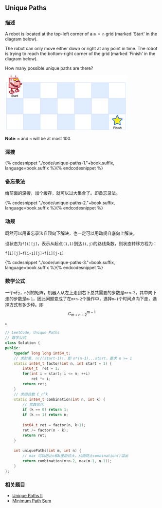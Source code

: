 ## Unique Paths


### 描述

A robot is located at the top-left corner of a `m × n` grid (marked 'Start' in the diagram below).

The robot can only move either down or right at any point in time. The robot is trying to reach the bottom-right corner of the grid (marked 'Finish' in the diagram below).

How many possible unique paths are there?

![Above is a `3 × 7` grid. How many possible unique paths are there?](../images/robot-maze.png)

**Note**: `m` and `n` will be at most 100.


### 深搜

{% codesnippet "./code/unique-paths-1."+book.suffix, language=book.suffix %}{% endcodesnippet %}


### 备忘录法

给前面的深搜，加个缓存，就可以过大集合了。即备忘录法。

{% codesnippet "./code/unique-paths-2."+book.suffix, language=book.suffix %}{% endcodesnippet %}


### 动规

既然可以用备忘录法自顶向下解决，也一定可以用动规自底向上解决。

设状态为`f[i][j]`，表示从起点`(1,1)`到达`(i,j)`的路线条数，则状态转移方程为：

```
f[i][j]=f[i-1][j]+f[i][j-1]
```

{% codesnippet "./code/unique-paths-3."+book.suffix, language=book.suffix %}{% endcodesnippet %}


### 数学公式

一个`m`行，`n`列的矩阵，机器人从左上走到右下总共需要的步数是`m+n-2`，其中向下走的步数是`m-1`，因此问题变成了在`m+n-2`个操作中，选择`m–1`个时间点向下走，选择方式有多少种。即 $$C_{m+n-2}^{m-1}$$ 。

```cpp
// LeetCode, Unique Paths
// 数学公式
class Solution {
public:
    typedef long long int64_t;
    // 求阶乘, n!/(start-1)!，即 n*(n-1)...start，要求 n >= 1
    static int64_t factor(int n, int start = 1) {
        int64_t  ret = 1;
        for(int i = start; i <= n; ++i)
            ret *= i;
        return ret;
    }
    // 求组合数 C_n^k
    static int64_t combination(int n, int k) {
        // 常数优化
        if (k == 0) return 1;
        if (k == 1) return n;

        int64_t ret = factor(n, k+1);
        ret /= factor(n - k);
        return ret;
    }

    int uniquePaths(int m, int n) {
        // max 可以防止n和k差距过大，从而防止combination()溢出
        return combination(m+n-2, max(m-1, n-1));
    }
};
```


### 相关题目

* [Unique Paths II](unique-paths-ii.md)
* [Minimum Path Sum](../dp/minimum-path-sum.md)
